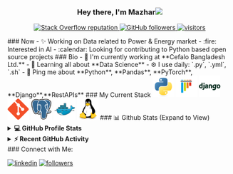 <h3 align="center">Hey there, I'm Mazhar<img src="https://media.giphy.com/media/hvRJCLFzcasrR4ia7z/giphy.gif" width="28" /></h3>
<p align="center">
   <a href="https://stackoverflow.com/users/11755018/mazhar">
   <img alt="Stack Overflow reputation" src="https://img.shields.io/stackexchange/stackoverflow/r/11755018?color=orange&label=reputation&logo=stackoverflow"/>
   </a>
   <a href="https://github.com/mazhar004?tab=followers">
   <img alt="GitHub followers" src="https://img.shields.io/github/followers/mazhar004?color=green&logo=github"/>
   </a>
   <a href="https://github.com/mazhar004/">
   <img src="https://komarev.com/ghpvc/?username=mazhar004" alt="visitors" />
   </a>
</p>
### Now
- ✨ Working on Data related to Power & Energy market
- :fire: Interested in AI
- :calendar: Looking for contributing to Python based open source projects
### Bio
- 🏢 I'm currently working at **Cefalo Bangladesh Ltd.**
- 🌱 Learning all about **Data Science**
- ⚙️ I use daily: `.py`, `.yml`, `.sh`
- 💬 Ping me about **Python**, **Pandas**, **PyTorch**, **Django**,**RestAPIs**
### My Current Stack
<img height="48" src="static/python-original.svg" alt="python"> <img height="48" src="static/pytest-original.svg" alt="pytest"/>
<img height="48" src="static/django-plain-wordmark.svg" alt="Django"/>
<img height="48" src="static/git-original.svg" alt="git"/>
<img height="48" src="static/postgresql-original.svg" alt="postgress"/>
<img height="48" src="static/docker-original.svg" alt="Docker"/>
<img height="48" src="static/linux-original.svg" alt="linux"/>
### 📊 Github Stats (Expand to View)
<details>
   <summary><b>💻 GitHub Profile Stats</b></summary>
   <br />
   <p align="center"><a href="https://github.com/mazhar004"><img src="https://github-readme-streak-stats.herokuapp.com/?user=mazhar004&layout=compact&theme=react&hide_border=true&bg_color=0D1117" alt="Mazhar github stat" /></p>
   </a>
   <p align="center">
      <a href="https://github.com/mazhar004"><img alt="Mazhar's Github Stats" src="https://github-readme-stats.vercel.app/api?username=mazhar004&show_icons=true&count_private=true&layout=compact&theme=react&hide_border=true&bg_color=0D1117" height="192px" /></a>
      <a href="https://github.com/mazhar004"><img src="https://github-readme-stats.vercel.app/api/top-langs?username=mazhar004&show_icons=true&locale=en&layout=compact&theme=react&hide_border=true&bg_color=0D1117" alt="candida18" height="192px" /></a>
   </p>
</details>
<details>
   <summary><b>⚡ Recent GitHub Activity</b></summary>
   <br />
   <a href="https://github.com/mazhar004"><img alt="Mazhar's Activity Graph" src="https://activity-graph.herokuapp.com/graph?username=Mazhar004&custom_title=Mazhar's%20%20Contribution%20Graph&theme=react-dark" /></a>
   <br />
</details>
### Connect with Me:
<p align="left">
   <a href="https://www.linkedin.com/in/mazhar004"><img target="_blank" alt="linkedin" title="Find me on Linkedin" src="https://img.shields.io/badge/LinkedIn-0077B5?style=for-the-badge&logo=linkedin&logoColor=white" /></a>
   <a href="mailto:princemazhar.mp@gmail.com"><img target="_blank" alt="followers" title="Find me on Gmail" src="https://img.shields.io/badge/Gmail-D14836?style=for-the-badge&logo=gmail&logoColor=white" /></a>
</p>
